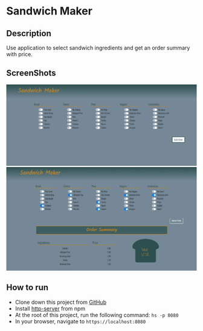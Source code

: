 # Sandwich Maker

## Description

Use application to select sandwich ingredients and get an order summary with price. 

## ScreenShots
![sandwich maker page on load](https://raw.githubusercontent.com/aclai4067/sandwichMaker/master/screenshots/sandwich-maker-load.png)
![sandwich maker page after clicking build order](https://raw.githubusercontent.com/aclai4067/sandwichMaker/master/screenshots/sandwich-maker-submit.png)

## How to run
* Clone down this project from [GitHub](https://github.com/aclai4067/sandwichMaker)
* Install [http-server](https://npmjs.com/package/http-server) from npm
* At the root of this project, run the following command: `hs -p 8080`
* In your browser, navigate to `https://localhost:8080`